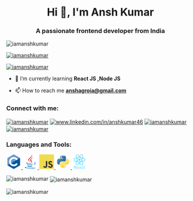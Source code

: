 <h1 align="center">Hi 👋, I'm Ansh Kumar</h1>
<h3 align="center">A passionate frontend developer from India</h3>

<p align="left"> <img src="https://komarev.com/ghpvc/?username=iamanshkumar&label=Profile%20views&color=0e75b6&style=flat" alt="iamanshkumar" /> </p>

<p align="left"> <a href="https://github.com/ryo-ma/github-profile-trophy"><img src="https://github-profile-trophy.vercel.app/?username=iamanshkumar" alt="iamanshkumar" /></a> </p>

<p align="left"> <a href="https://twitter.com/iamanshkumar" target="blank"><img src="https://img.shields.io/twitter/follow/iamanshkumar?logo=twitter&style=for-the-badge" alt="iamanshkumar" /></a> </p>

- 🌱 I’m currently learning **React JS ,Node JS**

- 📫 How to reach me **anshagroia@gmail.com**

<h3 align="left">Connect with me:</h3>
<p align="left">
<a href="https://twitter.com/iamanshkumar" target="blank"><img align="center" src="https://raw.githubusercontent.com/rahuldkjain/github-profile-readme-generator/master/src/images/icons/Social/twitter.svg" alt="iamanshkumar" height="30" width="40" /></a>
<a href="https://linkedin.com/in/www.linkedin.com/in/anshkumar46" target="blank"><img align="center" src="https://raw.githubusercontent.com/rahuldkjain/github-profile-readme-generator/master/src/images/icons/Social/linked-in-alt.svg" alt="www.linkedin.com/in/anshkumar46" height="30" width="40" /></a>
<a href="https://instagram.com/iamanshkumar" target="blank"><img align="center" src="https://raw.githubusercontent.com/rahuldkjain/github-profile-readme-generator/master/src/images/icons/Social/instagram.svg" alt="iamanshkumar" height="30" width="40" /></a>
<a href="https://www.leetcode.com/iamanshkumar" target="blank"><img align="center" src="https://raw.githubusercontent.com/rahuldkjain/github-profile-readme-generator/master/src/images/icons/Social/leet-code.svg" alt="iamanshkumar" height="30" width="40" /></a>
</p>

<h3 align="left">Languages and Tools:</h3>
<p align="left"> <a href="https://www.cprogramming.com/" target="_blank" rel="noreferrer"> <img src="https://raw.githubusercontent.com/devicons/devicon/master/icons/c/c-original.svg" alt="c" width="40" height="40"/> </a> <a href="https://www.java.com" target="_blank" rel="noreferrer"> <img src="https://raw.githubusercontent.com/devicons/devicon/master/icons/java/java-original.svg" alt="java" width="40" height="40"/> </a> <a href="https://developer.mozilla.org/en-US/docs/Web/JavaScript" target="_blank" rel="noreferrer"> <img src="https://raw.githubusercontent.com/devicons/devicon/master/icons/javascript/javascript-original.svg" alt="javascript" width="40" height="40"/> </a> <a href="https://www.python.org" target="_blank" rel="noreferrer"> <img src="https://raw.githubusercontent.com/devicons/devicon/master/icons/python/python-original.svg" alt="python" width="40" height="40"/> </a> <a href="https://reactjs.org/" target="_blank" rel="noreferrer"> <img src="https://raw.githubusercontent.com/devicons/devicon/master/icons/react/react-original-wordmark.svg" alt="react" width="40" height="40"/> </a></p>

<p><img align="left" src="https://github-readme-stats.vercel.app/api/top-langs?username=iamanshkumar&show_icons=true&locale=en&layout=compact" alt="iamanshkumar" /></p>

<p>&nbsp;<img align="center" src="https://github-readme-stats.vercel.app/api?username=iamanshkumar&show_icons=true&locale=en" alt="iamanshkumar" /></p>

<p><img align="center" src="https://github-readme-streak-stats.herokuapp.com/?user=iamanshkumar&" alt="iamanshkumar" /></p>
